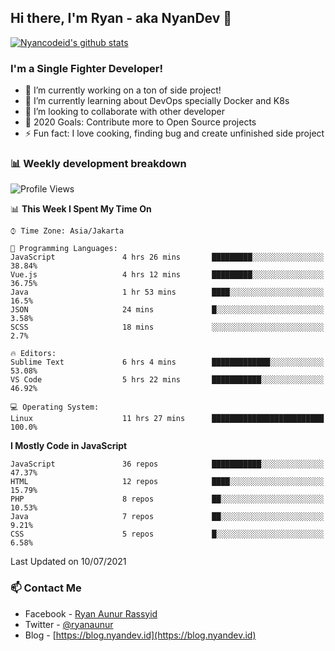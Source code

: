 ## Hi there, I'm Ryan - aka NyanDev 👋

[![Nyancodeid's github stats](https://github-readme-stats.vercel.app/api?username=nyancodeid)](https://github.com/nyancodeid/nyancodeid)

### I'm a Single Fighter Developer!
- 🔭 I’m currently working on a ton of side project!
- 🌱 I’m currently learning about DevOps specially Docker and K8s
- 👯 I’m looking to collaborate with other developer
- 🥅 2020 Goals: Contribute more to Open Source projects
- ⚡ Fun fact: I love cooking, finding bug and create unfinished side project 

### 📊 Weekly development breakdown

<!--START_SECTION:waka-->
![Profile Views](http://img.shields.io/badge/Profile%20Views-24-blue)

📊 **This Week I Spent My Time On** 

```text
⌚︎ Time Zone: Asia/Jakarta

💬 Programming Languages: 
JavaScript               4 hrs 26 mins       █████████░░░░░░░░░░░░░░░░   38.84% 
Vue.js                   4 hrs 12 mins       █████████░░░░░░░░░░░░░░░░   36.75% 
Java                     1 hr 53 mins        ████░░░░░░░░░░░░░░░░░░░░░   16.5% 
JSON                     24 mins             █░░░░░░░░░░░░░░░░░░░░░░░░   3.58% 
SCSS                     18 mins             ░░░░░░░░░░░░░░░░░░░░░░░░░   2.7%

🔥 Editors: 
Sublime Text             6 hrs 4 mins        █████████████░░░░░░░░░░░░   53.08% 
VS Code                  5 hrs 22 mins       ███████████░░░░░░░░░░░░░░   46.92%

💻 Operating System: 
Linux                    11 hrs 27 mins      █████████████████████████   100.0%

```

**I Mostly Code in JavaScript** 

```text
JavaScript               36 repos            ███████████░░░░░░░░░░░░░░   47.37% 
HTML                     12 repos            ████░░░░░░░░░░░░░░░░░░░░░   15.79% 
PHP                      8 repos             ██░░░░░░░░░░░░░░░░░░░░░░░   10.53% 
Java                     7 repos             ██░░░░░░░░░░░░░░░░░░░░░░░   9.21% 
CSS                      5 repos             █░░░░░░░░░░░░░░░░░░░░░░░░   6.58%

```



 Last Updated on 10/07/2021
<!--END_SECTION:waka-->

### 📫 Contact Me
- Facebook - [Ryan Aunur Rassyid](https://facebook.com/ryan.hac)
- Twitter - [@ryanaunur](https://twitter.com/ryanaunur)
- Blog - [https://blog.nyandev.id](https://blog.nyandev.id)
